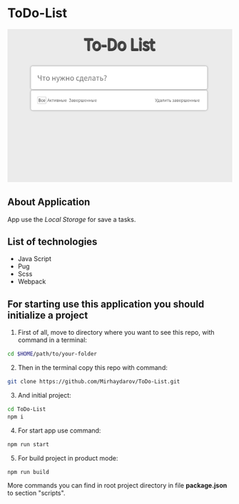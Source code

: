 # ToDo-List
![Application preview](./preview.png)

## About Application
App use the _Local Storage_ for save a tasks.

## List of technologies
- Java Script
- Pug
- Scss
- Webpack

## For starting use this application you should initialize a project

1. First of all, move to directory where you want to see this repo, with command in a terminal:
```zsh
cd $HOME/path/to/your-folder
```

2. Then in the terminal copy this repo with command:
```zsh
git clone https://github.com/Mirhaydarov/ToDo-List.git
```

3. And initial project:
```zsh
cd ToDo-List
npm i
```

4. For start app use command:
```zsh
npm run start
```

5. For build project in product mode:
```zsh
npm run build
```

More commands you can find in root project directory in file __package.json__ to section "scripts".